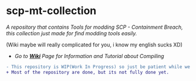 # scp-mt-collection
_A repository that contains Tools for modding SCP - Containment Breach, this collection just made for find modding tools easily._

(Wiki maybe will really complicated for you, i know my english sucks XD)

* *Go to **[Wiki](https://github.com/WH0LEWHALE/scp-mt-collection/wiki/Tutorial-(Vanilla-Game)-%F0%9F%91%8C)** Page for Information and Tutorial about Compiling*

```diff
- This repository is WIP(Work In Progress) so just be patient while we making this repository more good.
+ Most of the repository are done, but its not fully done yet.
```
